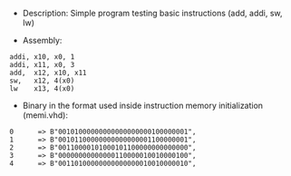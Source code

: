 * Description:
Simple program testing basic instructions (add, addi, sw, lw)

* Assembly:
```
addi, x10, x0, 1 
addi, x11, x0, 3  
add,  x12, x10, x11 
sw,   x12, 4(x0) 
lw    x13, 4(x0) 
```

* Binary in the format used inside instruction memory initialization (memi.vhd):
```
0      => B"00101000000000000000000100000001",  
1      => B"00101100000000000000001100000001",  
2      => B"00110000101000101100000000000000",  
3      => B"00000000000000110000010010000100",  
4      => B"00110100000000000000010010000010",  
```
